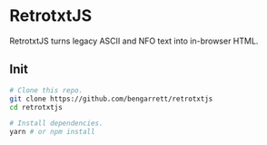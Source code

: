 # RetrotxtJS
RetrotxtJS turns legacy ASCII and NFO text into in-browser HTML.

## Init

```bash
# Clone this repo.
git clone https://github.com/bengarrett/retrotxtjs
cd retrotxtjs

# Install dependencies.
yarn # or npm install
```